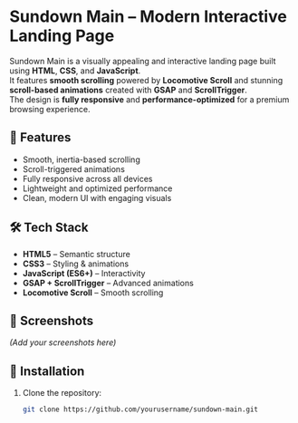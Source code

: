 # Sundown Main – Modern Interactive Landing Page

Sundown Main is a visually appealing and interactive landing page built using **HTML**, **CSS**, and **JavaScript**.  
It features **smooth scrolling** powered by **Locomotive Scroll** and stunning **scroll-based animations** created with **GSAP** and **ScrollTrigger**.  
The design is **fully responsive** and **performance-optimized** for a premium browsing experience.

## 🚀 Features

- Smooth, inertia-based scrolling
- Scroll-triggered animations
- Fully responsive across all devices
- Lightweight and optimized performance
- Clean, modern UI with engaging visuals

## 🛠️ Tech Stack

- **HTML5** – Semantic structure
- **CSS3** – Styling & animations
- **JavaScript (ES6+)** – Interactivity
- **GSAP + ScrollTrigger** – Advanced animations
- **Locomotive Scroll** – Smooth scrolling

## 📸 Screenshots

*(Add your screenshots here)*

## 📂 Installation

1. Clone the repository:
   ```bash
   git clone https://github.com/yourusername/sundown-main.git
